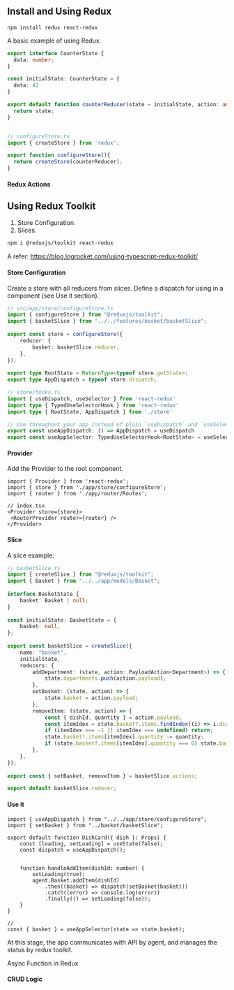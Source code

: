 ## Install and Using Redux
`npm install redux react-redux`

A basic example of using Redux.
```typescript
export interface CounterState {
  data: number;
}

const initialState: CounterState = {
  data: 42
}

export default function counterReducer(state = initialState, action: any){
  return state;
}


// configureStore.ts
import { createStore } from 'redux';

export function configureStore(){
  return createStore(counterReducer);
}
```
#### Redux Actions



## Using Redux Toolkit
1. Store Configuration.
2. Slices.
```bash
npm i @reduxjs/toolkit react-redux
```

A refer: https://blog.logrocket.com/using-typescript-redux-toolkit/

#### Store Configuration
Create a store with all reducers from slices.
Define a dispatch for using in a component (see Use it section). 
```ts
// src/app/store/configureStore.ts
import { configureStore } from "@reduxjs/toolkit";
import { basketSlice } from "../../features/basket/basketSlice";
  
export const store = configureStore({
    reducer: {
        basket: basketSlice.reducer,
    },
});
  
export type RootState = ReturnType<typeof store.getState>;
export type AppDispatch = typeof store.dispatch;

// store/hooks.ts
import { useDispatch, useSelector } from 'react-redux'
import type { TypedUseSelectorHook } from 'react-redux'
import type { RootState, AppDispatch } from './store'

// Use throughout your app instead of plain `useDispatch` and `useSelector`
export const useAppDispatch: () => AppDispatch = useDispatch
export const useAppSelector: TypedUseSelectorHook<RootState> = useSelector
```

#### Provider
Add the Provider to the root component.
```tsx
import { Provider } from 'react-redux';
import { store } from './app/store/configureStore';
import { router } from './app/router/Routes';

// index.tsx
<Provider store={store}>
 <RouterProvider router={router} />
</Provider>
```

#### Slice
A slice example:
```ts
// basketSlice.ts
import { createSlice } from "@reduxjs/toolkit";
import { Basket } from "../../app/models/Basket";
  
interface BasketState {
    basket: Basket | null;
}
  
const initialState: BasketState = {
    basket: null,
};
  
export const basketSlice = createSlice({
    name: "basket",
    initialState,
    reducers: {
	    addDepartment: (state, action: PayloadAction<Department>) => {
            state.departments.push(action.payload);
        },
        setBasket: (state, action) => {
            state.basket = action.payload;
        },
        removeItem: (state, action) => {
            const { dishId, quantity } = action.payload;
            const itemIdex = state.basket?.items.findIndex((i) => i.dishId === dishId);
            if (itemIdex === -1 || itemIdex === undefined) return;
            state.basket!.items[itemIdex].quantity -= quantity;
            if (state.basket?.items[itemIdex].quantity === 0) state.basket?.items.splice(itemIdex, 1);
        },
    },
});
  
export const { setBasket, removeItem } = basketSlice.actions;

export default basketSlice.reducer;
```

#### Use it
```tsx
import { useAppDispatch } from "../../app/store/configureStore";
import { setBasket } from "../basket/basketSlice";

export default function DishCard({ dish }: Props) {
    const [loading, setLoading] = useState(false);
    const dispatch = useAppDispatch();
    
  
    function handleAddItem(dishId: number) {
        setLoading(true);
        agent.Basket.addItem(dishId)
            .then((basket) => dispatch(setBasket(basket)))
            .catch((error) => console.log(error))
            .finally(() => setLoading(false));
    }
}

//
const { basket } = useAppSelector(state => state.basket);
```

At this stage, the app communicates with API by agent, and manages the status by redux toolkit.

Async Function in Redux


#### CRUD Logic
